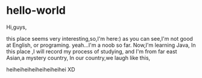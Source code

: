 # hello-world

Hi,guys,

this place seems very interesting,so,I'm here:)
as you can see,I'm not good at English,
or programing.
yeah...I'm a noob so far.
Now,I'm learning Java,
In this place ,I will record my process of studying,
and I'm from far east Asian,a mystery country,
In our country,we laugh like this,


heiheiheiheiheiheiheihei XD
